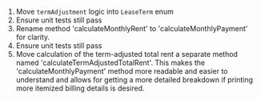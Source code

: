 1. Move `termAdjustment` logic into `LeaseTerm` enum
2. Ensure unit tests still pass
3. Rename method 'calculateMonthlyRent' to 'calculateMonthlyPayment' for clarity.
4. Ensure unit tests still pass
5. Move calculation of the term-adjusted total rent a separate method named 'calculateTermAdjustedTotalRent'. This makes the 'calculateMonthlyPayment' method more readable and easier to understand and allows for getting a more detailed breakdown if printing more itemized billing details is desired.